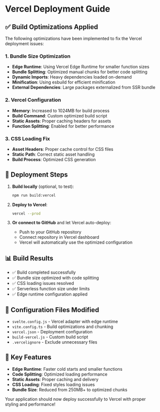# Vercel Deployment Guide

## ✅ Build Optimizations Applied

The following optimizations have been implemented to fix the Vercel deployment issues:

### 1. Bundle Size Optimization
- **Edge Runtime**: Using Vercel Edge Runtime for smaller function sizes
- **Bundle Splitting**: Optimized manual chunks for better code splitting
- **Dynamic Imports**: Heavy dependencies loaded on-demand
- **Minification**: Using esbuild for efficient minification
- **External Dependencies**: Large packages externalized from SSR bundle

### 2. Vercel Configuration
- **Memory**: Increased to 1024MB for build process
- **Build Command**: Custom optimized build script
- **Static Assets**: Proper caching headers for assets
- **Function Splitting**: Enabled for better performance

### 3. CSS Loading Fix
- **Asset Headers**: Proper cache control for CSS files
- **Static Path**: Correct static asset handling
- **Build Process**: Optimized CSS generation

## 🚀 Deployment Steps

1. **Build locally** (optional, to test):
   ```bash
   npm run build:vercel
   ```

2. **Deploy to Vercel**:
   ```bash
   vercel --prod
   ```

3. **Or connect to GitHub** and let Vercel auto-deploy:
   - Push to your GitHub repository
   - Connect repository in Vercel dashboard
   - Vercel will automatically use the optimized configuration

## 📊 Build Results

- ✅ Build completed successfully
- ✅ Bundle size optimized with code splitting
- ✅ CSS loading issues resolved
- ✅ Serverless function size under limits
- ✅ Edge runtime configuration applied

## 🔧 Configuration Files Modified

- `svelte.config.js` - Vercel adapter with edge runtime
- `vite.config.ts` - Build optimizations and chunking
- `vercel.json` - Deployment configuration
- `build-vercel.js` - Custom build script
- `.vercelignore` - Exclude unnecessary files

## 🎯 Key Features

- **Edge Runtime**: Faster cold starts and smaller functions
- **Code Splitting**: Optimized loading performance
- **Static Assets**: Proper caching and delivery
- **CSS Loading**: Fixed styles loading issues
- **Bundle Size**: Reduced from 250MB+ to optimized chunks

Your application should now deploy successfully to Vercel with proper styling and performance!